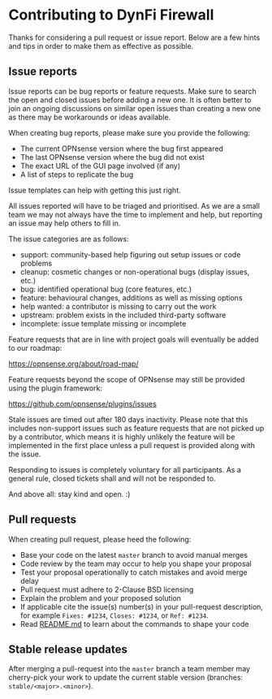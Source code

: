 Contributing to DynFi Firewall
==============================

Thanks for considering a pull request or issue report.  Below are a
few hints and tips in order to make them as effective as possible.

Issue reports
-------------

Issue reports can be bug reports or feature requests.  Make sure to
search the open and closed issues before adding a new one.  It is
often better to join an ongoing discussions on similar open issues
than creating a new one as there may be workarounds or ideas available.

When creating bug reports, please make sure you provide the following:

* The current OPNsense version where the bug first appeared
* The last OPNsense version where the bug did not exist
* The exact URL of the GUI page involved (if any)
* A list of steps to replicate the bug

Issue templates can help with getting this just right.

All issues reported will have to be triaged and prioritised.  As we
are a small team we may not always have the time to implement and help,
but reporting an issue may help others to fill in.

The issue categories are as follows:

* support: community-based help figuring out setup issues or code problems
* cleanup: cosmetic changes or non-operational bugs (display issues, etc.)
* bug: identified operational bug (core features, etc.)
* feature: behavioural changes, additions as well as missing options
* help wanted: a contributor is missing to carry out the work
* upstream: problem exists in the included third-party software
* incomplete: issue template missing or incomplete

Feature requests that are in line with project goals will eventually
be added to our roadmap:

https://opnsense.org/about/road-map/

Feature requests beyond the scope of OPNsense may still be provided
using the plugin framework:

https://github.com/opnsense/plugins/issues

Stale issues are timed out after 180 days inactivity.  Please
note that this includes non-support issues such as feature requests
that are not picked up by a contributor, which means it is highly
unlikely the feature will be implemented in the first place unless a
pull request is provided along with the issue.

Responding to issues is completely voluntary for all participants.
As a general rule, closed tickets shall and will not be responded to.

And above all: stay kind and open.  :)

Pull requests
-------------

When creating pull request, please heed the following:

* Base your code on the latest `master` branch to avoid manual merges
* Code review by the team may occur to help you shape your proposal
* Test your proposal operationally to catch mistakes and avoid merge delay
* Pull request must adhere to 2-Clause BSD licensing
* Explain the problem and your proposed solution
* If applicable cite the issue(s) number(s) in your pull-request description,
    for example `Fixes: #1234`, `Closes: #1234`, or `Ref: #1234`.
* Read [README.md](./README.md) to learn about the commands to shape your code

Stable release updates
----------------------

After merging a pull-request into the `master` branch a team member may cherry-pick
your work to update the current stable version (branches: `stable/<major>.<minor>`).
